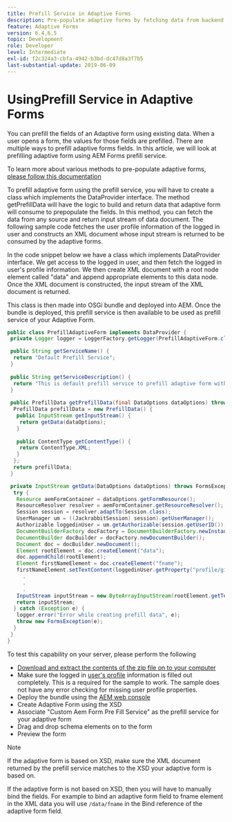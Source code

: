 ```yaml
---
title: Prefill Service in Adaptive Forms
description: Pre-populate adaptive forms by fetching data from backend data sources.
feature: Adaptive Forms
version: 6.4,6.5
topic: Development
role: Developer
level: Intermediate
exl-id: f2c324a3-cbfa-4942-b3bd-dc47d8a3f7b5
last-substantial-update: 2019-06-09
---
```

# UsingPrefill Service in Adaptive Forms

You can prefill the fields of an Adaptive form using existing data. When a user opens a form, the values for those fields are prefilled. There are multiple ways to prefill adaptive forms fields. In this article, we will look at prefilling adaptive form using AEM Forms prefill service.

To learn more about various methods to pre-populate adaptive forms, [please follow this documentation](https://helpx.adobe.com/experience-manager/6-4/forms/using/prepopulate-adaptive-form-fields.html#AEMFormsprefillservice)

To prefill adaptive form using the prefill service, you will have to create a class which implements the DataProvider interface. The method getPrefillData will have the logic to build and return data that adaptive form will consume to prepopulate the fields. In this method, you can fetch the data from any source and return input stream of data document. The following sample code fetches the user profile information of the logged in user and constructs an XML document whose input stream is returned to be consumed by the adaptive forms.

In the code snippet below we have a class which implements DataProvider interface. We get access to the logged in user, and then fetch the logged in user's profile information. We then create XML document with a root node element called "data" and append appropriate elements to this data node. Once the XML document is constructed, the input stream of the XML document is returned.

This class is then made into OSGi bundle and deployed into AEM. Once the bundle is deployed, this prefill service is then available to be used as prefill service of your Adaptive Form.

```java
public class PrefillAdaptiveForm implements DataProvider {
 private Logger logger = LoggerFactory.getLogger(PrefillAdaptiveForm.class);

 public String getServiceName() {
  return "Default Prefill Service";
 }
 
 public String getServiceDescription() {
  return "This is default prefill service to prefill adaptive form with user data";
 }
 
 public PrefillData getPrefillData(final DataOptions dataOptions) throws FormsException {
  PrefillData prefillData = new PrefillData() {
   public InputStream getInputStream() {
    return getData(dataOptions);
   }
   
   public ContentType getContentType() {
    return ContentType.XML;
   }
  };
  return prefillData;
 }

 private InputStream getData(DataOptions dataOptions) throws FormsException {  
  try {
   Resource aemFormContainer = dataOptions.getFormResource();
   ResourceResolver resolver = aemFormContainer.getResourceResolver();
   Session session = resolver.adaptTo(Session.class);
   UserManager um = ((JackrabbitSession) session).getUserManager();
   Authorizable loggedinUser = um.getAuthorizable(session.getUserID());
   DocumentBuilderFactory docFactory = DocumentBuilderFactory.newInstance();
   DocumentBuilder docBuilder = docFactory.newDocumentBuilder();
   Document doc = docBuilder.newDocument();
   Element rootElement = doc.createElement("data");
   doc.appendChild(rootElement);
   Element firstNameElement = doc.createElement("fname");
   firstNameElement.setTextContent(loggedinUser.getProperty("profile/givenName")[0].getString());
     .
     .
     .
   InputStream inputStream = new ByteArrayInputStream(rootElement.getTextContent().getBytes());
   return inputStream;
  } catch (Exception e) {
   logger.error("Error while creating prefill data", e);
   throw new FormsException(e);
  }
 }
}
```

To test this capability on your server, please perform the following

* [Download and extract the contents of the zip file on to your computer](assets/prefillservice.zip)
* Make sure the logged in [user's profile](http://localhost:4502/libs/granite/security/content/useradmin) information is filled out completely. This is a required for the sample to work. The sample does not have any error checking for missing user profile properties.
* Deploy the bundle using the [AEM web console](http://localhost:4502/system/console/bundles)
* Create Adaptive Form using the XSD
* Associate "Custom Aem Form Pre Fill Service" as the prefill service for your adaptive form
* Drag and drop schema elements on to the form
* Preview the form

>[!NOTE]
>
>If the adaptive form is based on XSD, make sure the XML document returned by the prefill service matches to the XSD your adaptive form is based on.
>
>If the adaptive form is not based on XSD, then you will have to manually bind the fields. For example to bind an adaptive form field to  fname  element in the XML data you will use `/data/fname`  in the Bind reference of the adaptive form field.
